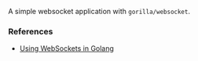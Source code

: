 A simple websocket application with `gorilla/websocket`.

### References
- [Using WebSockets in Golang](https://blog.logrocket.com/using-websockets-go/)